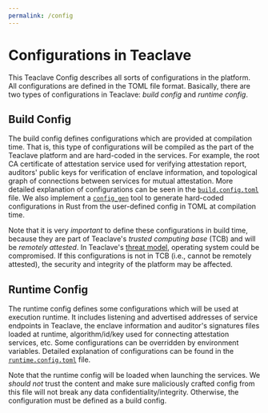 ```yaml
---
permalink: /config
---
```


# Configurations in Teaclave

This Teaclave Config describes all sorts of configurations in the platform. All
configurations are defined in the TOML file format. Basically, there are two types
of configurations in Teaclave: *build config* and *runtime config*.

## Build Config

The build config defines configurations which are provided at compilation time.
That is, this type of configurations will be compiled as the part of the
Teaclave platform and are hard-coded in the services. For example, the root CA
certificate of attestation service used for verifying attestation report,
auditors' public keys for verification of enclave information, and topological
graph of connections between services for mutual attestation. More detailed
explanation of configurations can be seen in the
[`build.config.toml`](https://github.com/apache/incubator-teaclave/blob/master/config/build.config.toml)
file. We also implement a
[`config_gen`](https://github.com/apache/incubator-teaclave/tree/master/config/config_gen)
tool to generate hard-coded configurations in Rust
from the user-defined config in TOML at compilation time.

Note that it is very *important* to define these configurations in build time,
because they are part of Teaclave's *trusted computing base* (TCB) and will be
*remotely attested*. In Teaclave's [threat model](../docs/threat-model.md),
operating system could be compromised. If this configurations is not in TCB
(i.e., cannot be remotely attested), the security and integrity of the platform
may be affected.

## Runtime Config

The runtime config defines some configurations which will be used at execution
runtime. It includes listening and advertised addresses of service endpoints in
Teaclave, the enclave information and auditor's signatures files loaded at
runtime, algorithm/id/key used for connecting attestation services, etc.
Some configurations can be overridden by environment variables. Detailed
explanation of configurations can be found in the
[`runtime.config.toml`](https://github.com/apache/incubator-teaclave/blob/master/config/runtime.config.toml) file.


Note that the runtime config will be loaded when launching the services. We
*should not* trust the content and make sure maliciously crafted config from
this file will not break any data confidentiality/integrity. Otherwise, the
configuration must be defined as a build config.

